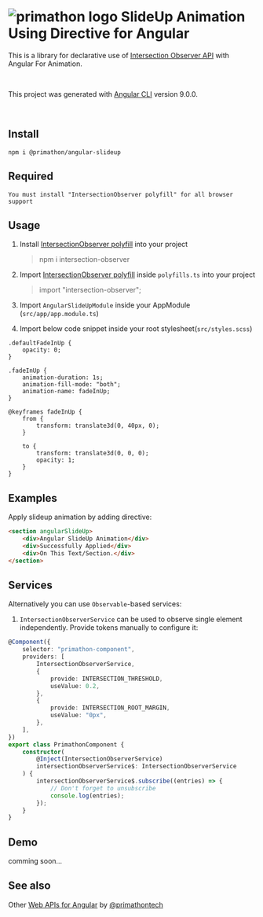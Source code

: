 # ![primathon logo](https://primathon.in/assets/img/logo-primathon.png) SlideUp Animation Using Directive for Angular

This is a library for declarative use of
[Intersection Observer API](https://developer.mozilla.org/en-US/docs/Web/API/Intersection_Observer_API)
with Angular For Animation.

<br/>

This project was generated with [Angular CLI](https://github.com/angular/angular-cli) version 9.0.0.

<br/>

## Install

```
npm i @primathon/angular-slideup
```

## Required

```
You must install "IntersectionObserver polyfill" for all browser support
```

## Usage

1. Install [IntersectionObserver polyfill](https://www.npmjs.com/package/intersection-observer) into your project

    > npm i intersection-observer

1. Import [IntersectionObserver polyfill](https://www.npmjs.com/package/intersection-observer) inside `polyfills.ts` into your project

    > import "intersection-observer";

1. Import `AngularSlideUpModule` inside your AppModule (`src/app/app.module.ts`)

1. Import below code snippet inside your root stylesheet(`src/styles.scss`)

```
.defaultFadeInUp {
    opacity: 0;
}

.fadeInUp {
    animation-duration: 1s;
    animation-fill-mode: "both";
    animation-name: fadeInUp;
}

@keyframes fadeInUp {
    from {
        transform: translate3d(0, 40px, 0);
    }

    to {
        transform: translate3d(0, 0, 0);
        opacity: 1;
    }
}
```

## Examples

Apply slideup animation by adding directive:

```html
<section angularSlideUp>
    <div>Angular SlideUp Animation</div>
    <div>Successfully Applied</div>
    <div>On This Text/Section.</div>
</section>
```

## Services

Alternatively you can use `Observable`-based services:

1. `IntersectionObserverService` can be used to observe single element independently. Provide tokens manually to configure it:

```typescript
@Component({
    selector: "primathon-component",
    providers: [
        IntersectionObserverService,
        {
            provide: INTERSECTION_THRESHOLD,
            useValue: 0.2,
        },
        {
            provide: INTERSECTION_ROOT_MARGIN,
            useValue: "0px",
        },
    ],
})
export class PrimathonComponent {
    constructor(
        @Inject(IntersectionObserverService)
        intersectionObserverService$: IntersectionObserverService
    ) {
        intersectionObserverService$.subscribe((entries) => {
            // Don't forget to unsubscribe
            console.log(entries);
        });
    }
}
```

## Demo

comming soon...

## See also

Other [Web APIs for Angular](https://primathontech.github.io/) by [@primathontech](https://github.com/primathontech)
